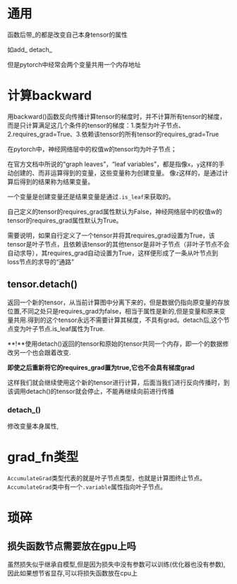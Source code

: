 # 通用

函数后带_的都是改变自己本身tensor的属性

如add_ detach_

但是pytorch中经常会两个变量共用一个内存地址

# 计算backward

用backward()函数反向传播计算tensor的梯度时，并不计算所有tensor的梯度，而是只计算满足这几个条件的tensor的梯度：1.类型为叶子节点、2.requires_grad=True、3.依赖该tensor的所有tensor的requires_grad=True

在pytorch中，神经网络层中的权值w的tensor均为叶子节点；

在官方文档中所说的“graph leaves”，“leaf variables”，都是指像`x`，`y`这样的手动创建的、而非运算得到的变量，这些变量称为创建变量。
像`z`这样的，是通过计算后得到的结果称为结果变量。

一个变量是创建变量还是结果变量是通过`.is_leaf`来获取的。



自己定义的tensor的requires_grad属性默认为False，神经网络层中的权值w的tensor的requires_grad属性默认为True。

需要说明，如果自行定义了一个tensor并将其requires_grad设置为True，该tensor是叶子节点，且依赖该tensor的其他tensor是非叶子节点（非叶子节点不会自动求导），其requires_grad自动设置为True，这样便形成了一条从叶节点到loss节点的求导的“通路”

## tensor.detach()

返回一个新的tensor，从当前计算图中分离下来的，但是数据仍指向原变量的存放位置,不同之处只是requires_grad为false，相当于属性是新的,但是变量和原来变量共用.得到的这个tensor永远不需要计算其梯度，不具有grad。detach后,这个节点变为叶子节点.is_leaf属性为True.

**!**使用detach()返回的tensor和原始的tensor共同一个内存，即一个的数据修改另一个也会跟着改变.

**即使之后重新将它的requires_grad置为true,它也不会具有梯度grad**

这样我们就会继续使用这个新的tensor进行计算，后面当我们进行反向传播时，到该调用detach()的tensor就会停止，不能再继续向前进行传播

### detach_()

修改变量本身属性,



# grad_fn类型

`AccumulateGrad`类型代表的就是叶子节点类型，也就是计算图终止节点。`AccumulateGrad`类中有一个`.variable`属性指向叶子节点。



# 琐碎

## 损失函数节点需要放在gpu上吗

虽然损失似乎继承自模型,但是因为损失中没有参数可以训练(优化器也没有参数),因此如果想节省显存,可以将损失函数放在cpu上
